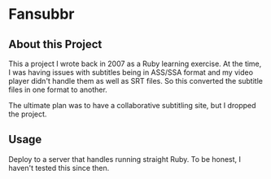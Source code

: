 # Fansubbr

## About this Project

This a project I wrote back in 2007 as a Ruby learning exercise. At the time, I was having issues with subtitles being in ASS/SSA format and my video player didn't handle them as well as SRT files. So this converted the subtitle files in one format to another.

The ultimate plan was to have a collaborative subtitling site, but I dropped the project.

## Usage

Deploy to a server that handles running straight Ruby. To be honest, I haven't tested this since then.